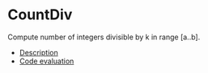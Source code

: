 # CountDiv

Compute number of integers divisible by k in range [a..b].

- [Description](https://app.codility.com/programmers/lessons/5-prefix_sums/count_div/)
- [Code evaluation](https://app.codility.com/demo/results/training6Y42EP-YZU/)